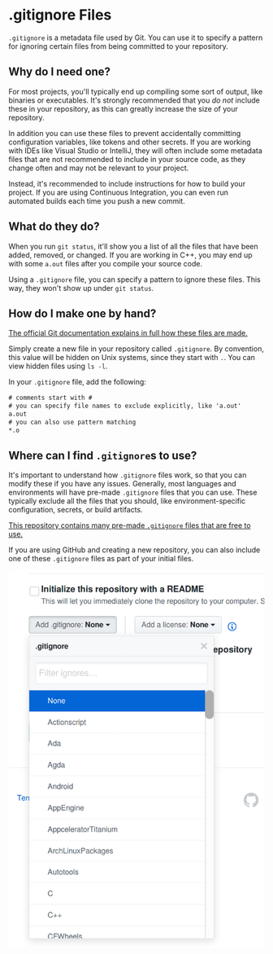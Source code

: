 # .gitignore Files

`.gitignore` is a metadata file used by Git. You can use it to specify a pattern
for ignoring certain files from being committed to your repository.

## Why do I need one?

For most projects, you'll typically end up compiling some sort of output,
like binaries or executables.
It's strongly recommended that you *do not* include these in your
repository, as this can greatly increase the size of your repository.

In addition you can use these files to prevent accidentally committing
configuration variables, like tokens and other secrets.
If you are working with IDEs like Visual Studio or IntelliJ, they will often
include some metadata files that are not recommended to include in your source
code, as they change often and may not be relevant to your project.

Instead, it's recommended to include instructions for how to build your project.
If you are using Continuous Integration, you can even run automated builds
each time you push a new commit.

## What do they do?

When you run `git status`, it'll show you a list of all the files that
have been added, removed, or changed.
If you are working in C++, you may end up with some `a.out` files
after you compile your source code.

Using a `.gitignore` file, you can specify a pattern to ignore these files.
This way, they won't show up under `git status`.

## How do I make one by hand?

[The official Git documentation explains in full how these files are made.](https://git-scm.com/docs/gitignore)

Simply create a new file in your repository called `.gitignore`. By convention, this value will be hidden on Unix systems, since they start with `.`.
You can view hidden files using `ls -l`.

In your `.gitignore` file, add the following:

```
# comments start with #
# you can specify file names to exclude explicitly, like 'a.out'
a.out
# you can also use pattern matching
*.o
```

## Where can I find `.gitignore`s to use?

It's important to understand how `.gitignore` files work, so that you
can modify these if you have any issues.
Generally, most languages and environments will have pre-made `.gitignore` files
that you can use. These typically exclude all the files that you should,
like environment-specific configuration, secrets, or build artifacts.

[This repository contains many pre-made `.gitignore` files that are free to use.](https://github.com/github/gitignore/)

If you are using GitHub and creating a new repository,
you can also include one of these `.gitignore` files as part of your initial files.

![Adding a .gitignore in a new GitHub repo.](img/add-gitignore.png)
